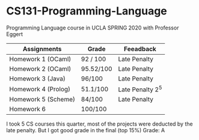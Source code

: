 # CS131-Programming-Language
Programming Language course in UCLA SPRING 2020 with Professor Eggert

| Assignments         | Grade     | Feeadback          |
| ------------------- | --------- | ------------------ |
| Homework 1 (OCaml)  | 92 / 100  |        Late Penalty        |
| Homework 2 (OCaml)  | 95.52/100 |         Late Penalty           |
| Homework 3 (Java)   | 96/100    |             Late Penalty       |
| Homework 4 (Prolog) | 51.1/100  | Late Penalty $2^5$ |
| Homework 5 (Scheme) | 84/100    |             Late Penalty       |
| Homework 6          | 100/100   |                    |

I took 5 CS courses this quarter, most of the projects were deducted by the late penalty. But I got good grade in the final (top 15%)
Grade: A
